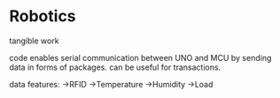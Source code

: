 # Robotics
tangible work

code enables serial communication between UNO and MCU by sending data in forms of packages.
can be useful for transactions.

data features:
->RFID
->Temperature
->Humidity
->Load
